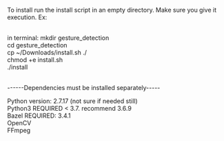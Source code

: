 To install run the install script in an empty directory.
Make sure you give it execution. 
Ex: <br /> <br />

in terminal:
mkdir gesture_detection <br />
cd gesture_detection <br />
cp ~/Downloads/install.sh ./ <br />
chmod +e install.sh <br />
./install <br /> <br />

------Dependencies must be installed separately-----

Python version: 2.7.17 (not sure if needed still) <br />
Python3 REQUIRED < 3.7. recommend 3.6.9 <br />
Bazel REQUIRED: 3.4.1 <br />
OpenCV <br />
FFmpeg <br />